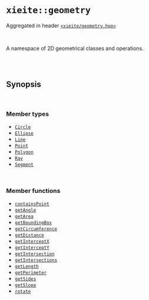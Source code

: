 # `xieite::geometry`
Aggregated in header [`<xieite/geometry.hpp>`](https://github.com/Eczbek/xieite/tree/main/include/xieite/geometry.hpp)

<br/>

A namespace of 2D geometrical classes and operations.

<br/><br/>

## Synopsis

<br/>

### Member types
- [`Circle`](https://github.com/Eczbek/xieite/tree/main/docs/geometry/Circle.md)
- [`Ellipse`](https://github.com/Eczbek/xieite/tree/main/docs/geometry/Ellipse.md)
- [`Line`](https://github.com/Eczbek/xieite/tree/main/docs/geometry/Line.md)
- [`Point`](https://github.com/Eczbek/xieite/tree/main/docs/geometry/Point.md)
- [`Polygon`](https://github.com/Eczbek/xieite/tree/main/docs/geometry/Polygon.md)
- [`Ray`](https://github.com/Eczbek/xieite/tree/main/docs/geometry/Ray.md)
- [`Segment`](https://github.com/Eczbek/xieite/tree/main/docs/geometry/Segment.md)

<br/>

### Member functions
- [`containsPoint`](https://github.com/Eczbek/xieite/tree/main/docs/geometry/containsPoint.md)
- [`getAngle`](https://github.com/Eczbek/xieite/tree/main/docs/geometry/getAngle.md)
- [`getArea`](https://github.com/Eczbek/xieite/tree/main/docs/geometry/getArea.md)
- [`getBoundingBox`](https://github.com/Eczbek/xieite/tree/main/docs/geometry/getBoundingBox.md)
- [`getCircumference`](https://github.com/Eczbek/xieite/tree/main/docs/geometry/getCircumference.md)
- [`getDistance`](https://github.com/Eczbek/xieite/tree/main/docs/geometry/getDistance.md)
- [`getInterceptX`](https://github.com/Eczbek/xieite/tree/main/docs/geometry/getInterceptX.md)
- [`getInterceptY`](https://github.com/Eczbek/xieite/tree/main/docs/geometry/getInterceptY.md)
- [`getIntersection`](https://github.com/Eczbek/xieite/tree/main/docs/geometry/getIntersection.md)
- [`getIntersections`](https://github.com/Eczbek/xieite/tree/main/docs/geometry/getIntersectiond.md)
- [`getLength`](https://github.com/Eczbek/xieite/tree/main/docs/geometry/getLength.md)
- [`getPerimeter`](https://github.com/Eczbek/xieite/tree/main/docs/geometry/getPerimeter.md)
- [`getSides`](https://github.com/Eczbek/xieite/tree/main/docs/geometry/getSides.md)
- [`getSlope`](https://github.com/Eczbek/xieite/tree/main/docs/geometry/getSlope.md)
- [`rotate`](https://github.com/Eczbek/xieite/tree/main/docs/geometry/rotate.md)
